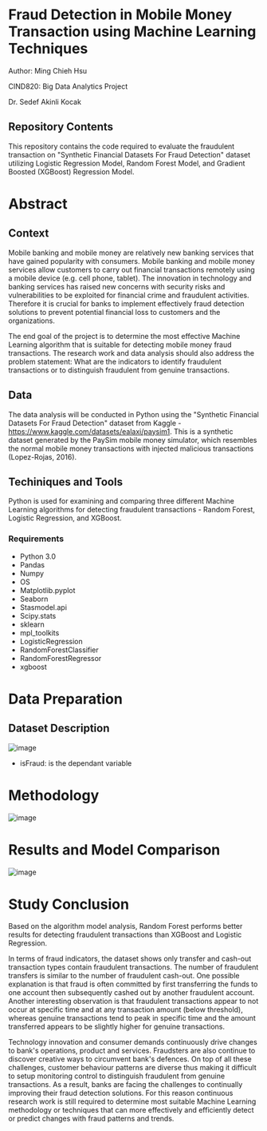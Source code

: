 # Fraud Detection in Mobile Money Transaction using Machine Learning Techniques
Author: Ming Chieh Hsu

CIND820: Big Data Analytics Project

Dr. Sedef Akinli Kocak

## Repository Contents
This repository contains the code required to evaluate the fraudulent transaction on "Synthetic Financial Datasets For Fraud Detection" dataset utilizing Logistic Regression Model, Random Forest Model, and Gradient Boosted (XGBoost) Regression Model.

# Abstract
## Context
Mobile banking and mobile money are relatively new banking services that have gained popularity with consumers. Mobile banking and mobile money services allow customers to carry out financial transactions remotely using a mobile device (e.g. cell phone, tablet). The innovation in technology and banking services has raised new concerns with security risks and vulnerabilities to be exploited for financial crime and fraudulent activities. Therefore it is crucial for banks to implement effectively fraud detection solutions to prevent potential financial loss to customers and the organizations.

The end goal of the project is to determine the most effective Machine Learning algorithm that is suitable for detecting mobile money fraud transactions. The research work and data analysis should also address the problem statement:  What are the indicators to identify fraudulent transactions or to distinguish fraudulent from genuine transactions.

## Data
The data analysis will be conducted in Python using the "Synthetic Financial Datasets For Fraud Detection" dataset from Kaggle - https://www.kaggle.com/datasets/ealaxi/paysim1. This is a synthetic dataset generated by the PaySim mobile money simulator, which resembles the normal mobile money transactions with injected malicious transactions (Lopez-Rojas, 2016).

## Techiniques and Tools
Python is used for examining and comparing three different Machine Learning algorithms for detecting fraudulent transactions - Random Forest, Logistic Regression, and XGBoost. 

### Requirements
- Python 3.0
- Pandas
- Numpy
- OS
- Matplotlib.pyplot
- Seaborn
- Stasmodel.api
- Scipy.stats
- sklearn
- mpl_toolkits
- LogisticRegression
- RandomForestClassifier
- RandomForestRegressor
- xgboost

# Data Preparation
## Dataset Description
![image](https://user-images.githubusercontent.com/106894445/180918056-13d0f58c-9973-4561-b7a3-ef3dbd705651.png)
- isFraud: is the dependant variable

# Methodology
![image](https://user-images.githubusercontent.com/106894445/180917952-36821f73-1d5e-4b19-913d-d873f9d45ad4.png)

# Results and Model Comparison
![image](https://user-images.githubusercontent.com/106894445/180917783-51b4ffad-4c85-4506-ad31-afc8bb0cf4d9.png)

# Study Conclusion
Based on the algorithm model analysis, Random Forest performs better results for detecting fraudulent transactions than XGBoost and Logistic Regression. 

In terms of fraud indicators, the dataset shows only transfer and cash-out transaction types contain fraudulent transactions. The number of fraudulent transfers is similar to the number of fraudulent cash-out. One possible explanation is that fraud is often committed by first transferring the funds to one account then subsequently cashed out by another fraudulent account. Another interesting observation is that fraudulent transactions appear to not occur at specific time and at any transaction amount (below threshold), whereas genuine transactions tend to peak in specific time and the amount transferred appears to be slightly higher for genuine transactions. 

Technology innovation and consumer demands continuously drive changes to bank's operations, product and services. Fraudsters are also continue to discover creative ways to circumvent bank's defences. On top of all these challenges, customer behaviour patterns are diverse thus making it difficult to setup monitoring control to distinguish fraudulent from genuine transactions. As a result, banks are facing the challenges to continually improving their fraud detection solutions. For this reason continuous research work is still required to determine most suitable Machine Learning methodology or techniques that can more effectively and efficiently detect or predict changes with fraud patterns and trends.

